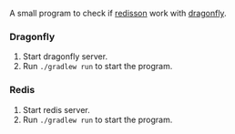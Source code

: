 A small program to check if [redisson](https://github.com/redisson/redisson) work with [dragonfly](https://github.com/dragonflydb/dragonfly).

### Dragonfly

1. Start dragonfly server.
2. Run `./gradlew run` to start the program.

### Redis

1. Start redis server.
2. Run `./gradlew run` to start the program.
